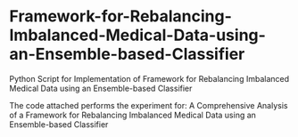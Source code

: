 # Framework-for-Rebalancing-Imbalanced-Medical-Data-using-an-Ensemble-based-Classifier
Python Script for Implementation of Framework for Rebalancing Imbalanced Medical Data using an Ensemble-based Classifier

The code attached performs the experiment for:
A Comprehensive Analysis of a Framework for Rebalancing Imbalanced Medical Data using an Ensemble-based Classifier
 
